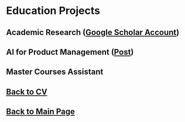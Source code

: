 # Education Projects

## Academic Research ([Google Scholar Account](https://scholar.google.fr/citations?user=V5lAMN4AAAAJ&hl=fr))

## AI for Product Management ([Post](https://www.linkedin.com/posts/matteociocca_virtual-assistant-for-violence-prevention-activity-7110728554371244032-jilg?utm_source=share&utm_medium=member_desktop&rcm=ACoAABN7odwBCTSkSQQbgUbxRNshm2Aiwhhjvqs))

## Master Courses Assistant


## [Back to CV](https://teoka.github.io/career/CV.html)
## [Back to Main Page](https://teoka.github.io)
